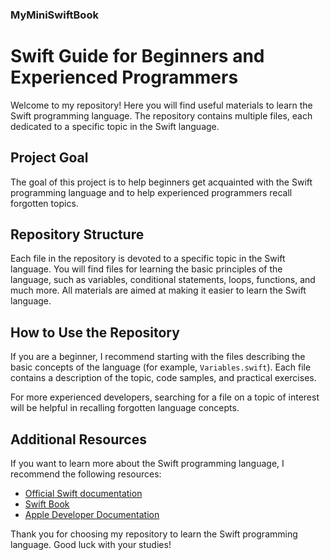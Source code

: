 ### MyMiniSwiftBook
# Swift Guide for Beginners and Experienced Programmers

Welcome to my repository! Here you will find useful materials to learn the Swift programming language. The repository contains multiple files, each dedicated to a specific topic in the Swift language.

## Project Goal

The goal of this project is to help beginners get acquainted with the Swift programming language and to help experienced programmers recall forgotten topics.

## Repository Structure

Each file in the repository is devoted to a specific topic in the Swift language. You will find files for learning the basic principles of the language, such as variables, conditional statements, loops, functions, and much more. All materials are aimed at making it easier to learn the Swift language.

## How to Use the Repository

If you are a beginner, I recommend starting with the files describing the basic concepts of the language (for example, `Variables.swift`). Each file contains a description of the topic, code samples, and practical exercises.

For more experienced developers, searching for a file on a topic of interest will be helpful in recalling forgotten language concepts.

## Additional Resources

If you want to learn more about the Swift programming language, I recommend the following resources:

- [Official Swift documentation](https://swift.org/documentation/)
- [Swift Book](https://docs.swift.org/swift-book/)
- [Apple Developer Documentation](https://developer.apple.com/documentation/swift)

Thank you for choosing my repository to learn the Swift programming language. Good luck with your studies!
